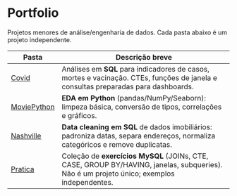 # Portfolio

Projetos menores de análise/engenharia de dados. Cada pasta abaixo é um projeto independente.

| Pasta | Descrição breve |
|---|---|
| [Covid](Covid/) | Análises em **SQL** para indicadores de casos, mortes e vacinação. CTEs, funções de janela e consultas preparadas para dashboards. |
| [MoviePython](MoviePython/) | **EDA em Python** (pandas/NumPy/Seaborn): limpeza básica, conversão de tipos, correlações e gráficos. |
| [Nashville](Nashville/) | **Data cleaning em SQL** de dados imobiliários: padroniza datas, separa endereços, normaliza categóricos e remove duplicatas. |
| [Pratica](Pratica/) | Coleção de **exercícios MySQL** (JOINs, CTE, CASE, GROUP BY/HAVING, janelas, subqueries). Não é um projeto único; exemplos independentes. |
